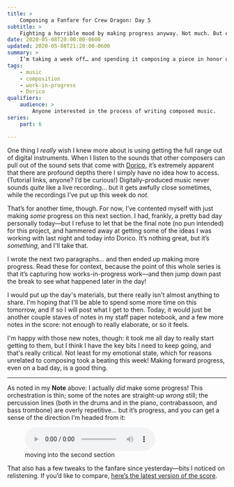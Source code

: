 ```yaml
---
title: >
    Composing a Fanfare for Crew Dragon: Day 5
subtitle: >
    Fighting a horrible mood by making progress anyway. Not much. But enough.
date: 2020-05-08T20:00:00-0600 
updated: 2020-05-08T21:20:00-0600 
summary: >
    I’m taking a week off… and spending it composing a piece in honor of the upcoming SpaceX crewed test flight—a historic moment. Today, I was borderline depressed, and I barely made progress. But make progress I did.
tags:
    - music
    - composition
    - work-in-progress
    - Dorico
qualifiers:
    audience: >
        Anyone interested in the process of writing composed music.
series:
    part: 6

---
```


One thing I *really* wish I knew more about is using getting the full range out of digital instruments. When I listen to the sounds that other composers can pull out of the sound sets that come with [Dorico], it’s extremely apparent that there are profound depths there I simply have *no* idea how to access. (Tutorial links, anyone? I’d be curious!) Digitally-produced music never sounds *quite* like a live recording… but it gets awfully close sometimes, while the recordings I’ve put up this week do *not*.

[Dorico]: https://new.steinberg.net/dorico/

That’s for another time, though. For now, I’ve contented myself with just making *some* progress on this next section. I had, frankly, a pretty bad day personally today—but I refuse to let that be the final note (no pun intended) for this project, and hammered away at getting some of the ideas I was working with last night and today into Dorico. It’s nothing great, but it’s *something*, and I'll take that.

<section class="note" aria-label="note">

I wrote the next two paragraphs… and then ended up making more progress. Read these for context, because the point of this whole series is that it’s capturing how works-in-progress work—and then jump down past the break to see what happened later in the day!

</section>

I would put up the day's materials, but there really isn't almost anything to share. I'm hoping that I'll be able to spend some more time on this tomorrow, and if so I will post what I get to then. Today, it would just be another couple staves of notes in my staff paper notebook, and a few more notes in the score: not enough to really elaborate, or so it feels.

I'm happy with those new notes, though: it took me all day to really start getting to them, but I think I have the key bits I need to keep going, and that's really critical. Not least for my emotional state, which for reasons unrelated to composing took a beating this week! Making forward progress, even on a bad day, is a good thing. 

---

As noted in my <b>Note</b> above: I actually *did* make some progress! This orchestration is thin; some of the notes are straight-up *wrong* still; the percussion lines (both in the drums and in the piano, contrabassoon, and bass trombone) are overly repetitive… but it’s progress, and you can get a sense of the direction I’m headed from it:

<figure>
  <audio
    src="https://cdn.chriskrycho.com/file/chriskrycho-com/music/crew-dragon-2/day-5.mp3"
    title="improved fanfare orchestration"
    controls
  ></audio>
  <figcaption>moving into the second section</figcaption>
</figure>

That also has a few tweaks to the fanfare since yesterday—bits I noticed on relistening. If you’d like to compare, [here’s the latest version of the score][score].

[score]: https://cdn.chriskrycho.com/file/chriskrycho-com/music/crew-dragon-2/day-5.pdf